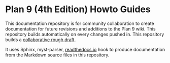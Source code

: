 Plan 9 (4th Edition) Howto Guides
=================================
This documentation repository is for community collaboration to create documentation for future revisions and additions to the Plan 9 wiki. This repository builds automatically on every changes pushed in. This repository builds a [collaborative rough draft](http://plan9-4th-edition-howto-guides.rtfd.io/).

It uses Sphinx, myst-parser, [readthedocs.io](https://readthedocs.io) hook to produce documentation from the Markdown source files in this repository.
